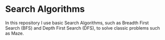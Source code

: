 # Search Algorithms
In this repository I use basic Search Algorithms, such as Breadth First Search (BFS) and Depth First Search (DFS), to solve classic problems such as Maze.
